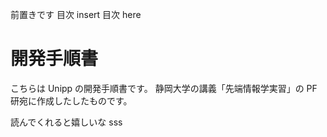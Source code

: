 前置きです
目次
insert 目次 here

# 開発手順書

こちらは Unipp の開発手順書です。
静岡大学の講義「先端情報学実習」の PF 研宛に作成したしたものです。

読んでくれると嬉しいな sss
